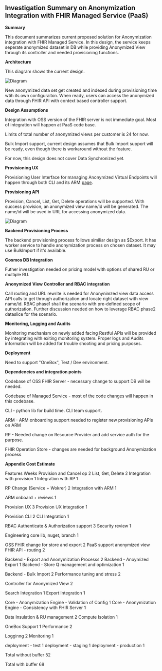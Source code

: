 ## Investigation Summary on Anonymization Integration with FHIR Managed Service (PaaS)

**Summary**

This document summarizes current proposed solution for Anonymization integration with FHIR Managed Service. In this design, the service keeps seperate anonymized dataset in DB while providing Anonymized View through its controller and needed provisioning functions. 

**Architecture**

This diagram shows the current design.

![Diagram](https://microsofthealth.visualstudio.com/Health/_git/de-identification?path=%2FSpecs%2Fduplicate-data-design.jpg&version=GBpersonal%2Ftongwu%2Fspec-paas)


New anonymized data set get created and indexed during provisioning time wtih its own configuraiton. When ready, users can access the anonymized data through FHIR API with context based controller support. 


**Design Assumptions**

Integration with OSS version of the FHIR server is not immediate goal. Most of integration will happen at PaaS code base. 

Limits of total number of anonymized views per customer is 24 for now. 

Bulk Import support, current design assumes that Bulk Import support will be ready, even though there is workaround without the feature. 

For now, this design does not cover Data Synchronized yet. 


**Provisioning UX**

Provisioning User Interface for managing Anonymized Virtual Endpoints will happen through both CLI and its ARM [page](https://microsoft.sharepoint.com/:w:/r/teams/ProjectResolute/_layouts/15/doc2.aspx?sourcedoc=%7BDB436EFD-C5E1-4026-AC3F-F4B55BCCCB41%7D&file=UI%20Spec.docx&action=default&mobileredirect=true&cid=07db57d2-b058-4509-a0fb-9b1291548179).  


**Provisioning API**

Provision, Cancel, List, Get, Delete operations will be supported. With success provision, an anonymized view name/id will be generated. The name/id will be used in URL for accessing anonymized data. 

![Diagram](paas-provision.jpg)


**Backend Provisioning Process**

The backend provisioning process follows similiar design as $Export. It has worker service to handle anonymization process on chosen dataset. It may use BulkImport if it's available. 


**Cosmos DB Integration**

Futher investigation needed on pricing model with options of shared RU or multiple RU. 


**Anonymized View Controller and RBAC integration**

Call routing and URL rewrite is needed for Anonynimzed view data access API calls to get through authorization and locate right dataset with view name/id. RBAC phase1 shall the scenario with pre-defined scope of authorization.  Further discussion needed on how to leverage RBAC phase2 dataslice for the scenario. 


**Monitoring, Logging and Audits**

Monitoring mechanism on newly added facing Restful APIs will be provided by integrating with exiting monitoring system. Proper logs and Audits information will be added for trouble shooting and pricing purposes.


**Deployment**

Need to support "OneBox", Test / Dev environment. 


**Dependencies and integration points**

Codebase of OSS FHIR Server - necessary change to support DB will be needed.

Codebase of Managed Service - most of the code changes will happen in this codebase. 

CLI - python lib for build time. CLI team support.

ARM - ARM onboarding support needed to register new provisioning APIs on ARM

RP - Needed change on Resource Provider and add service auth for the purpose. 

FHIR Operation Store - changes are needed for background Anonymization process


**Appendix Cost Estimate**

Features	Weeks
Provision and Cancel op 	2
List, Get, Delete	2
Integration with provision	1
Integration with RP	1
	
RP Change (Service + Wokrer)	2
Integration with ARM	1
	
ARM onboard + reviews	1
	
Provision UX	3
Provision UX integration	1
	
Provision CLI	2
CLI Integration	1
	
RBAC Authenticate & Authorization support	3
Security review	1
	
Engineering core lib, nuget, branch 	1
	
OSS FHIR change for store and export	2
PaaS support anonymized view FHIR API - routing	2
	
Backend - Export and Anonymization Processs	2
Backend - Anoymized Export	1
Backend - Store Q management and optimization	1
	
Backend - Bulk Import	2
Performance tuning and stress	2
	
Controller for Anonymized View	2
	
Search Integration 	1
Export Integration	1
	
Core - Anonymization Engine - Validation of Config	1
Core - Anonymization Engine - Consistency with FHIR Server	1
	
Data Insulation & RU management	2
Compute Isolation	1
	
OneBox Support	1
Performance 	2
	
Logginng	2
Monitoring	1
	
deployment - test	1
deployment - staging	1
deployment - production	1
	
Total without buffer    52
	
	
Total with buffer	68
